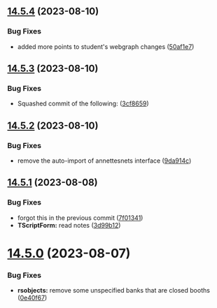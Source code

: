 ## [14.5.4](https://github.com/Torwent/WaspLib/compare/v14.5.3...v14.5.4) (2023-08-10)


### Bug Fixes

* added more points to student's webgraph changes ([50af1e7](https://github.com/Torwent/WaspLib/commit/50af1e7eaf72ac2fae0caf72906a08b0612c3c3e))



## [14.5.3](https://github.com/Torwent/WaspLib/compare/v14.5.2...v14.5.3) (2023-08-10)


### Bug Fixes

* Squashed commit of the following: ([3cf8659](https://github.com/Torwent/WaspLib/commit/3cf86597a54d840b81ed1f94b355ccdc9f63cc45))



## [14.5.2](https://github.com/Torwent/WaspLib/compare/v14.5.1...v14.5.2) (2023-08-10)


### Bug Fixes

* remove the auto-import of annettesnets interface ([9da914c](https://github.com/Torwent/WaspLib/commit/9da914ce34f1f76e68e6e71a19674a450d6f095d))



## [14.5.1](https://github.com/Torwent/WaspLib/compare/v14.5.0...v14.5.1) (2023-08-08)


### Bug Fixes

* forgot this in the previous commit ([7f01341](https://github.com/Torwent/WaspLib/commit/7f013414d0a8e86d52c5d9eee11bf6460a0c39a8))
* **TScriptForm:** read notes ([3d99b12](https://github.com/Torwent/WaspLib/commit/3d99b1295c407a7b194813f7ca0da910d40e5310))



# [14.5.0](https://github.com/Torwent/WaspLib/compare/v14.4.10...v14.5.0) (2023-08-07)


### Bug Fixes

* **rsobjects:** remove some unspecified banks that are closed booths ([0e40f67](https://github.com/Torwent/WaspLib/commit/0e40f67aa445bc6e633e98873028bb54b03d07b9))



